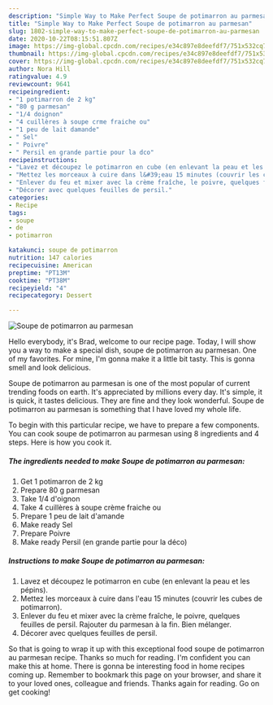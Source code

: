 ```yaml
---
description: "Simple Way to Make Perfect Soupe de potimarron au parmesan"
title: "Simple Way to Make Perfect Soupe de potimarron au parmesan"
slug: 1802-simple-way-to-make-perfect-soupe-de-potimarron-au-parmesan
date: 2020-10-22T08:15:51.807Z
image: https://img-global.cpcdn.com/recipes/e34c897e8deefdf7/751x532cq70/soupe-de-potimarron-au-parmesan-photo-principale-de-la-recette.jpg
thumbnail: https://img-global.cpcdn.com/recipes/e34c897e8deefdf7/751x532cq70/soupe-de-potimarron-au-parmesan-photo-principale-de-la-recette.jpg
cover: https://img-global.cpcdn.com/recipes/e34c897e8deefdf7/751x532cq70/soupe-de-potimarron-au-parmesan-photo-principale-de-la-recette.jpg
author: Nora Hill
ratingvalue: 4.9
reviewcount: 9641
recipeingredient:
- "1 potimarron de 2 kg"
- "80 g parmesan"
- "1/4 doignon"
- "4 cuillères à soupe crme fraiche ou"
- "1 peu de lait damande"
- " Sel"
- " Poivre"
- " Persil en grande partie pour la dco"
recipeinstructions:
- "Lavez et découpez le potimarron en cube (en enlevant la peau et les pépins)."
- "Mettez les morceaux à cuire dans l&#39;eau 15 minutes (couvrir les cubes de potimarron)."
- "Enlever du feu et mixer avec la crème fraîche, le poivre, quelques feuilles de persil. Rajouter du parmesan à la fin. Bien mélanger."
- "Décorer avec quelques feuilles de persil."
categories:
- Recipe
tags:
- soupe
- de
- potimarron

katakunci: soupe de potimarron 
nutrition: 147 calories
recipecuisine: American
preptime: "PT13M"
cooktime: "PT38M"
recipeyield: "4"
recipecategory: Dessert

---
```



![Soupe de potimarron au parmesan](https://img-global.cpcdn.com/recipes/e34c897e8deefdf7/751x532cq70/soupe-de-potimarron-au-parmesan-photo-principale-de-la-recette.jpg)

Hello everybody, it's Brad, welcome to our recipe page. Today, I will show you a way to make a special dish, soupe de potimarron au parmesan. One of my favorites. For mine, I'm gonna make it a little bit tasty. This is gonna smell and look delicious.

Soupe de potimarron au parmesan is one of the most popular of current trending foods on earth. It's appreciated by millions every day. It's simple, it is quick, it tastes delicious. They are fine and they look wonderful. Soupe de potimarron au parmesan is something that I have loved my whole life.




To begin with this particular recipe, we have to prepare a few components. You can cook soupe de potimarron au parmesan using 8 ingredients and 4 steps. Here is how you cook it.

<!--inarticleads1-->

##### The ingredients needed to make Soupe de potimarron au parmesan:

1. Get 1 potimarron de 2 kg
1. Prepare 80 g parmesan
1. Take 1/4 d&#39;oignon
1. Take 4 cuillères à soupe crème fraiche ou
1. Prepare 1 peu de lait d&#39;amande
1. Make ready  Sel
1. Prepare  Poivre
1. Make ready  Persil (en grande partie pour la déco)




<!--inarticleads2-->

##### Instructions to make Soupe de potimarron au parmesan:

1. Lavez et découpez le potimarron en cube (en enlevant la peau et les pépins).
1. Mettez les morceaux à cuire dans l&#39;eau 15 minutes (couvrir les cubes de potimarron).
1. Enlever du feu et mixer avec la crème fraîche, le poivre, quelques feuilles de persil. Rajouter du parmesan à la fin. Bien mélanger.
1. Décorer avec quelques feuilles de persil.




So that is going to wrap it up with this exceptional food soupe de potimarron au parmesan recipe. Thanks so much for reading. I'm confident you can make this at home. There is gonna be interesting food in home recipes coming up. Remember to bookmark this page on your browser, and share it to your loved ones, colleague and friends. Thanks again for reading. Go on get cooking!
